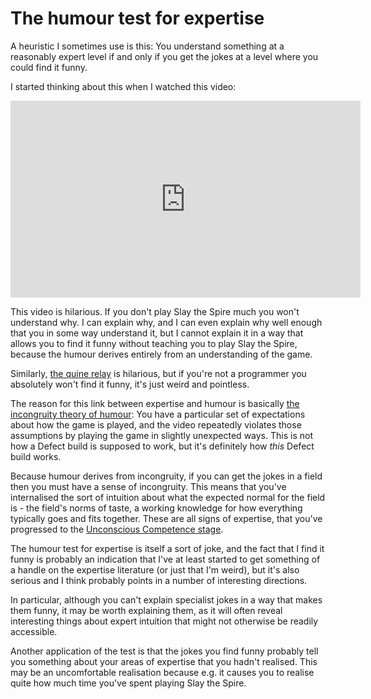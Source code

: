 # The humour test for expertise

A heuristic I sometimes use is this: You understand something at a reasonably expert level if and only if you get the jokes at a level where you could find it funny.

I started thinking about this when I watched this video:

<iframe width="560" height="315" src="https://www.youtube.com/embed/VD5I4l9oASg" title="YouTube video player" frameborder="0" allow="accelerometer; autoplay; clipboard-write; encrypted-media; gyroscope; picture-in-picture" allowfullscreen></iframe>

This video is hilarious. If you don't play Slay the Spire much you won't understand why. I can explain why, and I can even explain why well enough that you in some way understand it, but I cannot explain it in a way that allows you to find it funny without teaching you to play Slay the Spire, because the humour derives entirely from an understanding of the game.

Similarly, [the quine relay](https://github.com/mame/quine-relay) is hilarious, but if you're not a programmer you absolutely won't find it funny, it's just weird and pointless.

The reason for this link between expertise and humour is basically [the incongruity theory of humour](https://en.wikipedia.org/wiki/Theories_of_humor#Incongruous_juxtaposition_theory): You have a particular set of expectations about how the game is played, and the video repeatedly violates those assumptions by playing the game in slightly unexpected ways. This is not how a Defect build is supposed to work, but it's definitely how *this* Defect build works.

Because humour derives from incongruity, if you can get the jokes in a field then you must have a sense of incongruity. This means that you've internalised the sort of intuition about what the expected normal for the field is - the field's norms of taste, a working knowledge for how everything typically goes and fits together. These are all signs of expertise, that you've progressed to the [Unconscious Competence stage](https://en.wikipedia.org/wiki/Four_stages_of_competence).

The humour test for expertise is itself a sort of joke, and the fact that I find it funny is probably an indication that I've at least started to get something of a handle on the expertise literature (or just that I'm weird), but it's also serious and I think probably points in a number of interesting directions.

In particular, although you can't explain specialist jokes in a way that makes them funny, it may be worth explaining them, as it will often reveal interesting things about expert intuition that might not otherwise be readily accessible.

Another application of the test is that the jokes you find funny probably tell you something about your areas of expertise that you hadn't realised. This may be an uncomfortable realisation because e.g. it causes you to realise quite how much time you've spent playing Slay the Spire.

